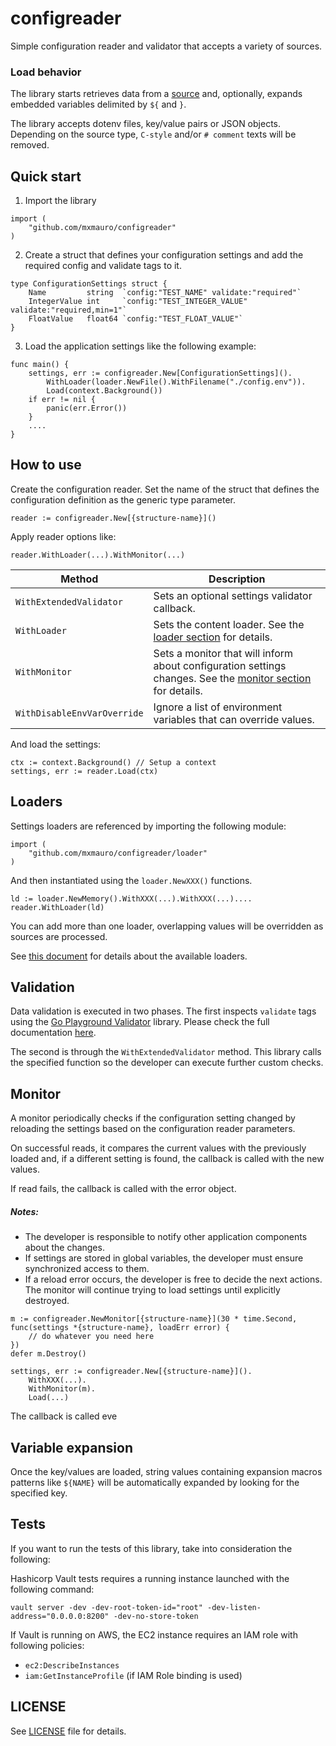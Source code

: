 # configreader

Simple configuration reader and validator that accepts a variety of sources.

### Load behavior

The library starts retrieves data from a [source](#sources) and, optionally, expands embedded variables
delimited by `${` and `}`.

The library accepts dotenv files, key/value pairs or JSON objects. Depending on the source type, `C-style` and/or
`# comment` texts will be removed.

## Quick start

1. Import the library

```golang
import (
    "github.com/mxmauro/configreader"
)
```

2. Create a struct that defines your configuration settings and add the required config and validate tags to it.

```golang
type ConfigurationSettings struct {
    Name         string  `config:"TEST_NAME" validate:"required"`
    IntegerValue int     `config:"TEST_INTEGER_VALUE" validate:"required,min=1"`
    FloatValue   float64 `config:"TEST_FLOAT_VALUE"`
}
```

3. Load the application settings like the following example:

```golang
func main() {
    settings, err := configreader.New[ConfigurationSettings]().
        WithLoader(loader.NewFile().WithFilename("./config.env")).
        Load(context.Background())
    if err != nil {
        panic(err.Error())
    }
    ....
}
```

## How to use

Create the configuration reader. Set the name of the struct that defines the configuration definition as the generic
type parameter.

```golang
reader := configreader.New[{structure-name}]()
````

Apply reader options like:

```golang
reader.WithLoader(...).WithMonitor(...)
````
| Method                      | Description                                                                                                             |
|-----------------------------|-------------------------------------------------------------------------------------------------------------------------|
| `WithExtendedValidator`     | Sets an optional settings validator callback.                                                                           |
| `WithLoader`                | Sets the content loader. See the [loader section](#loaders) for details.                                                |
| `WithMonitor`               | Sets a monitor that will inform about configuration settings changes. See the [monitor section](#monitors) for details. |
| `WithDisableEnvVarOverride` | Ignore a list of environment variables that can override values.                                                        |

And load the settings:

```golang
ctx := context.Background() // Setup a context
settings, err := reader.Load(ctx)
```

## Loaders

Settings loaders are referenced by importing the following module:

```golang
import (
    "github.com/mxmauro/configreader/loader"
)
```

And then instantiated using the `loader.NewXXX()` functions. 

```golang
ld := loader.NewMemory().WithXXX(...).WithXXX(...)....
reader.WithLoader(ld)
```

You can add more than one loader, overlapping values will be overridden as sources are processed.

See [this document](docs/LOADERS.md) for details about the available loaders.

## Validation

Data validation is executed in two phases. The first inspects `validate` tags using the [Go Playground Validator](https://github.com/go-playground/validator)
library. Please check the full documentation [here](https://pkg.go.dev/github.com/go-playground/validator/v10). 

The second is through the `WithExtendedValidator` method. This library calls the specified function so the developer can
execute further custom checks.

## Monitor

A monitor periodically checks if the configuration setting changed by reloading the settings based on the configuration
reader parameters.

On successful reads, it compares the current values with the previously loaded and, if a different setting is found,
the callback is called with the new values.

If read fails, the callback is called with the error object. 

##### Notes:

* The developer is responsible to notify other application components about the changes.
* If settings are stored in global variables, the developer must ensure synchronized access to them.
* If a reload error occurs, the developer is free to decide the next actions. The monitor will continue trying to
  load settings until explicitly destroyed.

```golang
m := configreader.NewMonitor[{structure-name}](30 * time.Second, func(settings *{structure-name}, loadErr error) {
    // do whatever you need here
})
defer m.Destroy()

settings, err := configreader.New[{structure-name}]().
    WithXXX(...).
    WithMonitor(m).
    Load(...)
```

The callback is called eve

## Variable expansion

Once the key/values are loaded, string values containing expansion macros patterns like `${NAME}` will be automatically
expanded by looking for the specified key.

## Tests

If you want to run the tests of this library, take into consideration the following:

Hashicorp Vault tests requires a running instance launched with the following command:

    vault server -dev -dev-root-token-id="root" -dev-listen-address="0.0.0.0:8200" -dev-no-store-token

If Vault is running on AWS, the EC2 instance requires an IAM role with following policies:

* `ec2:DescribeInstances`
* `iam:GetInstanceProfile` (if IAM Role binding is used)

## LICENSE

See [LICENSE](/LICENSE) file for details.
